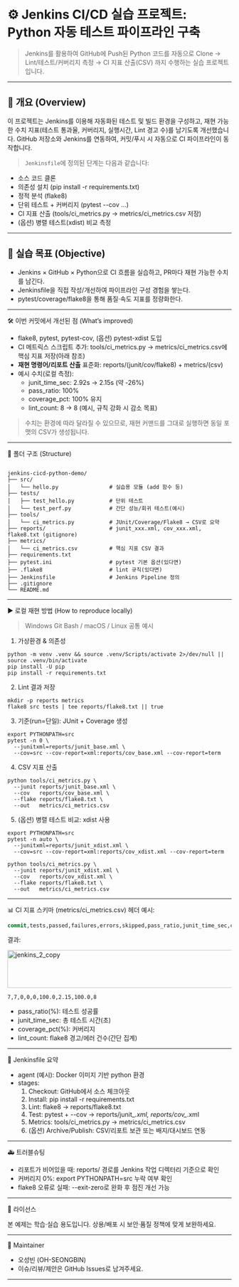 # ⚙️ Jenkins CI/CD 실습 프로젝트: Python 자동 테스트 파이프라인 구축

> Jenkins를 활용하여 GitHub에 Push된 Python 코드를 자동으로 Clone → Lint/테스트/커버리지 측정 → CI 지표 산출(CSV) 까지 수행하는 실습 프로젝트입니다.

---

## 🧠 개요 (Overview)

이 프로젝트는 Jenkins를 이용해 자동화된 테스트 및 빌드 환경을 구성하고,
재현 가능한 수치 지표(테스트 통과율, 커버리지, 실행시간, Lint 경고 수)를 남기도록 개선했습니다.
GitHub 저장소와 Jenkins를 연동하여, 커밋/푸시 시 자동으로 CI 파이프라인이 동작합니다.

> `Jenkinsfile`에 정의된 단계는 다음과 같습니다:
- 소스 코드 클론
- 의존성 설치 (pip install -r requirements.txt)
- 정적 분석 (flake8)
- 단위 테스트 + 커버리지 (pytest --cov …)
- CI 지표 산출 (tools/ci_metrics.py → metrics/ci_metrics.csv 저장)
- (옵션) 병렬 테스트(xdist) 비교 측정

---

## 🎯 실습 목표 (Objective)

- Jenkins × GitHub × Python으로 CI 흐름을 실습하고, PR마다 재현 가능한 수치를 남긴다.
- Jenkinsfile을 직접 작성/개선하여 파이프라인 구성 경험을 쌓는다.
- pytest/coverage/flake8을 통해 품질·속도 지표를 정량화한다.

---

🛠️ 이번 커밋에서 개선된 점 (What’s improved)
- flake8, pytest, pytest-cov, (옵션) pytest-xdist 도입
- CI 메트릭스 스크립트 추가: tools/ci_metrics.py
  → metrics/ci_metrics.csv에 핵심 지표 저장(아래 참조)
- **재현 명령어/리포트 산출** 표준화: reports/(junit/cov/flake8) + metrics/(csv)
- 예시 수치(로컬 측정):
  - junit_time_sec: 2.92s → 2.15s (약 -26%)
  - pass_ratio: 100%
  - coverage_pct: 100% 유지
  - lint_count: 8 → 8 (예시, 규칙 강화 시 감소 목표)
> 수치는 환경에 따라 달라질 수 있으므로, 재현 커맨드를 그대로 실행하면 동일 포맷의 CSV가 생성됩니다.

--- 

📁 폴더 구조 (Structure)

```text

jenkins-cicd-python-demo/
├── src/
│   └── hello.py                # 실습용 모듈 (add 함수 등)
├── tests/
│   ├── test_hello.py           # 단위 테스트
│   └── test_perf.py            # 간단 성능/회귀 테스트(예시)
├── tools/
│   └── ci_metrics.py           # JUnit/Coverage/Flake8 → CSV로 요약
├── reports/                    # junit_xxx.xml, cov_xxx.xml, flake8.txt (gitignore)
├── metrics/
│   └── ci_metrics.csv          # 핵심 지표 CSV 결과
├── requirements.txt
├── pytest.ini                  # pytest 기본 옵션(있다면)
├── .flake8                     # lint 규칙(있다면)
├── Jenkinsfile                 # Jenkins Pipeline 정의
├── .gitignore
└── README.md

```

---

▶️ 로컬 재현 방법 (How to reproduce locally)
> Windows Git Bash / macOS / Linux 공통 예시

1. 가상환경 & 의존성

```text
python -m venv .venv && source .venv/Scripts/activate 2>/dev/null || source .venv/bin/activate
pip install -U pip
pip install -r requirements.txt
```

2. Lint 결과 저장

```text
mkdir -p reports metrics
flake8 src tests | tee reports/flake8.txt || true
```

3. 기준(run=단일): JUnit + Coverage 생성

```text
export PYTHONPATH=src
pytest -n 0 \
  --junitxml=reports/junit_base.xml \
  --cov=src --cov-report=xml:reports/cov_base.xml --cov-report=term
```

4. CSV 지표 산출

```text
python tools/ci_metrics.py \
  --junit reports/junit_base.xml \
  --cov   reports/cov_base.xml \
  --flake reports/flake8.txt \
  --out   metrics/ci_metrics.csv
```

5. (옵션) 병렬 테스트 비교: xdist 사용

```text
export PYTHONPATH=src
pytest -n auto \
  --junitxml=reports/junit_xdist.xml \
  --cov=src --cov-report=xml:reports/cov_xdist.xml --cov-report=term

python tools/ci_metrics.py \
  --junit reports/junit_xdist.xml \
  --cov   reports/cov_xdist.xml \
  --flake reports/flake8.txt \
  --out   metrics/ci_metrics.csv
```

---

📊 CI 지표 스키마 (metrics/ci_metrics.csv)
헤더 예시:
```sql
commit,tests,passed,failures,errors,skipped,pass_ratio,junit_time_sec,coverage_pct,lint_count
```
결과:

<img width="663" height="85" alt="jenkins_2_copy" src="https://github.com/user-attachments/assets/1fddcaac-e57c-4535-8572-324407f9e07c" />

```text
7,7,0,0,0,100.0,2.15,100.0,8
```

- pass_ratio(%): 테스트 성공률
- junit_time_sec: 총 테스트 시간(초)
- coverage_pct(%): 커버리지
- lint_count: flake8 경고/에러 건수(간단 집계)


---

🧩 Jenkinsfile 요약
- agent (예시): Docker 이미지 기반 python 환경
- stages:
  1. Checkout: GitHub에서 소스 체크아웃
  2. Install: pip install -r requirements.txt
  3. Lint: flake8 → reports/flake8.txt
  4. Test: pytest + --cov → reports/junit_*.xml, reports/cov_*.xml
  5. Metrics: tools/ci_metrics.py → metrics/ci_metrics.csv
  6. (옵션) Archive/Publish: CSV/리포트 보관 또는 배지/대시보드 연동

---

🚑 트러블슈팅
- 리포트가 비어있을 때: reports/ 경로를 Jenkins 작업 디렉터리 기준으로 확인
- 커버리지 0%: export PYTHONPATH=src 누락 여부 확인
- flake8 오류로 실패: --exit-zero로 완화 후 점진 개선 가능

---

📌 라이선스

본 예제는 학습·실습 용도입니다. 상용/배포 시 보안·품질 정책에 맞게 보완하세요.

---

👤 Maintainer

- 오성빈 (OH-SEONGBIN)
- 이슈/리뷰/제안은 GitHub Issues로 남겨주세요.

---
